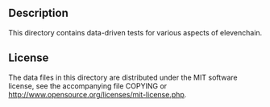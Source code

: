 Description
------------

This directory contains data-driven tests for various aspects of elevenchain.

License
--------

The data files in this directory are distributed under the MIT software
license, see the accompanying file COPYING or
http://www.opensource.org/licenses/mit-license.php.

